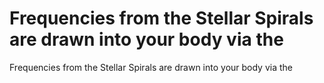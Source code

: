 # Frequencies from the Stellar Spirals are drawn into your body via the

Frequencies from the Stellar Spirals are drawn into your body via the